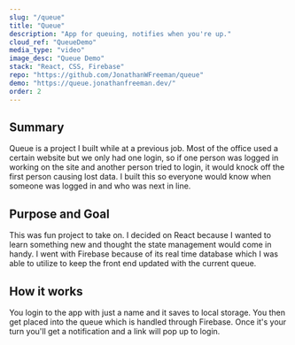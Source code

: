 ```yaml
---
slug: "/queue"
title: "Queue"
description: "App for queuing, notifies when you're up."
cloud_ref: "QueueDemo"
media_type: "video"
image_desc: "Queue Demo"
stack: "React, CSS, Firebase"
repo: "https://github.com/JonathanWFreeman/queue"
demo: "https://queue.jonathanfreeman.dev/"
order: 2
---
```


## Summary

Queue is a project I built while at a previous job. Most of the office used a certain website but we only had one login, so if one person was logged in working on the site and another person tried to login, it would knock off the first person causing lost data. I built this so everyone would know when someone was logged in and who was next in line.

## Purpose and Goal

This was fun project to take on. I decided on React because I wanted to learn something new and thought the state management would come in handy. I went with Firebase because of its real time database which I was able to utilize to keep the front end updated with the current queue.

## How it works

You login to the app with just a name and it saves to local storage. You then get placed into the queue which is handled through Firebase. Once it's your turn you'll get a notification and a link will pop up to login.
